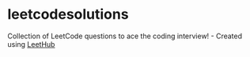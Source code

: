 # leetcodesolutions
Collection of LeetCode questions to ace the coding interview! - Created using [LeetHub](https://github.com/QasimWani/LeetHub)
